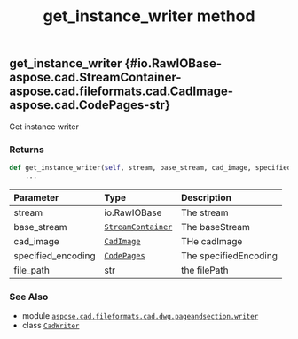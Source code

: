 ﻿---
title: get_instance_writer method
second_title: Aspose.CAD for Python via .NET API References
description: 
type: docs
weight: 20
url: /aspose.cad.fileformats.cad.dwg.pageandsection.writer/cadwriter/get_instance_writer/
is_root: false
---

## get_instance_writer {#io.RawIOBase-aspose.cad.StreamContainer-aspose.cad.fileformats.cad.CadImage-aspose.cad.CodePages-str}

Get instance writer


### Returns 





```python
def get_instance_writer(self, stream, base_stream, cad_image, specified_encoding, file_path):
    ...
```


| Parameter | Type | Description |
| :- | :- | :- |
| stream | io.RawIOBase | The stream |
| base_stream | [`StreamContainer`](/cad/python-net/aspose.cad/streamcontainer) | The baseStream |
| cad_image | [`CadImage`](/cad/python-net/aspose.cad.fileformats.cad/cadimage) | THe cadImage |
| specified_encoding | [`CodePages`](/cad/python-net/aspose.cad/codepages) | The specifiedEncoding |
| file_path | str | the filePath |



### See Also
* module [`aspose.cad.fileformats.cad.dwg.pageandsection.writer`](../../)
* class [`CadWriter`](/cad/python-net/aspose.cad.fileformats.cad.dwg.pageandsection.writer/cadwriter)
